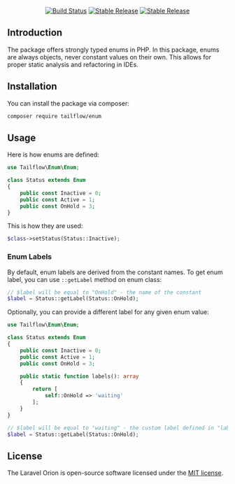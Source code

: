<p align="center">
<a href="https://travis-ci.org/tailflow/enum"><img src="https://travis-ci.org/tailflow/enum.svg" alt="Build Status"></a>
<a href="https://packagist.org/packages/tailflow/enum"><img src="https://poser.pugx.org/tailflow/enum/version" alt="Stable Release"></a>
<a href="https://packagist.org/packages/tailflow/enum"><img src="https://poser.pugx.org/tailflow/enum/license" alt="Stable Release"></a>
</p>

## Introduction

The package offers strongly typed enums in PHP. In this package, enums are always objects, never constant values on their own. This allows for proper static analysis and refactoring in IDEs.

## Installation

You can install the package via composer:

```bash
composer require tailflow/enum
```

## Usage

Here is how enums are defined:

```php
use Tailflow\Enum\Enum;

class Status extends Enum
{
    public const Inactive = 0;
    public const Active = 1;
    public const OnHold = 3;
}
```

This is how they are used:

```php
$class->setStatus(Status::Inactive);
```

### Enum Labels

By default, enum labels are derived from the constant names. To get enum label, you can use `::getLabel` method on enum class:

```php
// $label will be equal to "OnHold" - the name of the constant
$label = Status::getLabel(Status::OnHold); 
```

Optionally, you can provide a different label for any given enum value:

```php
use Tailflow\Enum\Enum;

class Status extends Enum
{
    public const Inactive = 0;
    public const Active = 1;
    public const OnHold = 3;

    public static function labels(): array
    {
        return [
            self::OnHold => 'waiting'
        ];
    }
}

// $label will be equal to "waiting" - the custom label defined in "labels" method
$label = Status::getLabel(Status::OnHold); 
```

## License

The Laravel Orion is open-source software licensed under the [MIT license](https://opensource.org/licenses/MIT).
